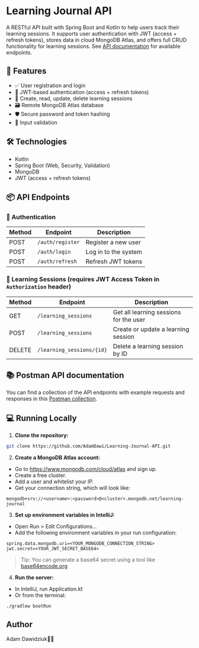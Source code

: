 # Learning Journal API

A RESTful API built with Spring Boot and Kotlin to help users track their learning sessions. It supports user authentication with JWT (access + refresh tokens), stores data in cloud MongoDB Atlas, and offers full CRUD functionality for learning sessions. See [API documentation](#-postman-collection) for available endpoints.

## 🚀 Features

- ✅ User registration and login
- 🔐 JWT-based authentication (access + refresh tokens)
- 🧾 Create, read, update, delete learning sessions
- 🗃️ Remote MongoDB Atlas database
- 🛡️ Secure password and token hashing
- 📏 Input validation

## 🛠 Technologies

- Kotlin
- Spring Boot (Web, Security, Validation)
- MongoDB
- JWT (access + refresh tokens)

## 📦 API Endpoints

### 🔐 Authentication

| Method | Endpoint         | Description            |
|--------|------------------|------------------------|
| POST   | `/auth/register` | Register a new user    |
| POST   | `/auth/login`    | Log in to the system   |
| POST   | `/auth/refresh`  | Refresh JWT tokens     |

### 🧠 Learning Sessions (requires JWT Access Token in `Authorization` header)

| Method | Endpoint                      | Description                                 |
|--------|-------------------------------|---------------------------------------------|
| GET    | `/learning_sessions`          | Get all learning sessions for the user     |
| POST   | `/learning_sessions`          | Create or update a learning session        |
| DELETE | `/learning_sessions/{id}`     | Delete a learning session by ID            |

## 📚 Postman API documentation
You can find a collection of the API endpoints with example requests and responses in this [Postman collection](https://documenter.getpostman.com/view/36810282/2sB2ixiDNG).

## 💻 Running Locally

1. **Clone the repository:**
```bash
git clone https://github.com/AdamDawi/Learning-Journal-API.git
```
2. **Create a MongoDB Atlas account:**
- Go to https://www.mongodb.com/cloud/atlas and sign up.
- Create a free cluster.
- Add a user and whitelist your IP.
- Get your connection string, which will look like:
```
mongodb+srv://<username>:<password>@<cluster>.mongodb.net/learning-journal
```
3. **Set up environment variables in IntelliJ:**
- Open Run > Edit Configurations...
- Add the following environment variables in your run configuration:
```
spring.data.mongodb.uri=<YOUR_MONGODB_CONNECTION_STRING>
jwt.secret=<YOUR_JWT_SECRET_BASE64>
```
> Tip: You can generate a base64 secret using a tool like [base64encode.org]()

4. **Run the server:**
- In IntelliJ, run Application.kt
- Or from the terminal:
```bash
./gradlew bootRun
```
## Author

Adam Dawidziuk🧑‍💻

